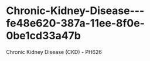 # Chronic-Kidney-Disease---fe48e620-387a-11ee-8f0e-0be1cd33a47b
Chronic Kidney Disease (CKD) - PH626
